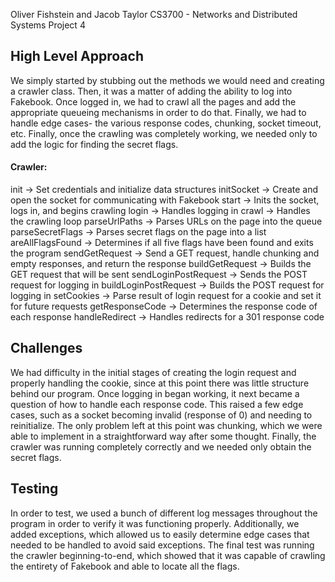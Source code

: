 Oliver Fishstein and Jacob Taylor
CS3700 - Networks and Distributed Systems
Project 4

High Level Approach
----
We simply started by stubbing out the methods we would need and creating a crawler class. Then, it was a matter of adding the ability to log into Fakebook. Once logged in, we had to crawl all the pages and add the appropriate queueing mechanisms in order to do that. Finally, we had to handle edge cases- the various response codes, chunking, socket timeout, etc. Finally, once the crawling was completely working, we needed only to add the logic for finding the secret flags.

#### Crawler:

init                  -> Set credentials and initialize data structures
initSocket            -> Create and open the socket for communicating with Fakebook
start                 -> Inits the socket, logs in, and begins crawling
login                 -> Handles logging in
crawl                 -> Handles the crawling loop
parseUrlPaths         -> Parses URLs on the page into the queue
parseSecretFlags      -> Parses secret flags on the page into a list
areAllFlagsFound      -> Determines if all five flags have been found and exits the program
sendGetRequest        -> Send a GET request, handle chunking and empty responses, and return the response
buildGetRequest       -> Builds the GET request that will be sent
sendLoginPostRequest  -> Sends the POST request for logging in
buildLoginPostRequest -> Builds the POST request for logging in
setCookies            -> Parse result of login request for a cookie and set it for future requests
getResponseCode       -> Determines the response code of each response
handleRedirect        -> Handles redirects for a 301 response code

Challenges
----

We had difficulty in the initial stages of creating the login request and properly handling the cookie, since at this point there was little structure behind our program. Once logging in began working, it next became a question of how to handle each response code. This raised a few edge cases, such as a socket becoming invalid (response of 0) and needing to reinitialize. The only problem left at this point was chunking, which we were able to implement in a straightforward way after some thought. Finally, the crawler was running completely correctly and we needed only obtain the secret flags.

Testing
----

In order to test, we used a bunch of different log messages throughout the program in order to verify it was functioning properly. Additionally, we added exceptions, which allowed us to easily determine edge cases that needed to be handled to avoid said exceptions. The final test was running the crawler beginning-to-end, which showed that it was capable of crawling the entirety of Fakebook and able to locate all the flags.
